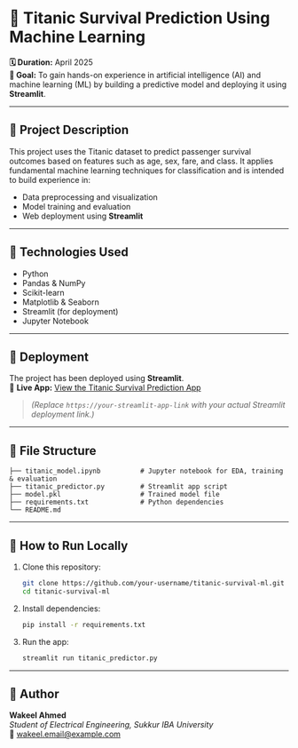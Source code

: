 # 🧠 Titanic Survival Prediction Using Machine Learning

**🗓 Duration:** April 2025  
**🎯 Goal:** To gain hands-on experience in artificial intelligence (AI) and machine learning (ML) by building a predictive model and deploying it using **Streamlit**.

---

## 📌 Project Description

This project uses the Titanic dataset to predict passenger survival outcomes based on features such as age, sex, fare, and class. It applies fundamental machine learning techniques for classification and is intended to build experience in:

- Data preprocessing and visualization  
- Model training and evaluation  
- Web deployment using **Streamlit**

---

## 🧠 Technologies Used

- Python  
- Pandas & NumPy  
- Scikit-learn  
- Matplotlib & Seaborn  
- Streamlit (for deployment)  
- Jupyter Notebook

---

## 🚀 Deployment

The project has been deployed using **Streamlit**.  
🔗 **Live App:** [View the Titanic Survival Prediction App](https://your-streamlit-app-link)

> _(Replace `https://your-streamlit-app-link` with your actual Streamlit deployment link.)_

---

## 📁 File Structure

```
├── titanic_model.ipynb          # Jupyter notebook for EDA, training & evaluation
├── titanic_predictor.py         # Streamlit app script
├── model.pkl                    # Trained model file
├── requirements.txt             # Python dependencies
└── README.md
```

---

## 📝 How to Run Locally

1. Clone this repository:
   ```bash
   git clone https://github.com/your-username/titanic-survival-ml.git
   cd titanic-survival-ml
   ```

2. Install dependencies:
   ```bash
   pip install -r requirements.txt
   ```

3. Run the app:
   ```bash
   streamlit run titanic_predictor.py
   ```

---

## 👤 Author

**Wakeel Ahmed**  
_Student of Electrical Engineering, Sukkur IBA University_  
📧 wakeel.email@example.com